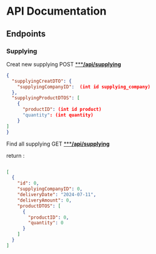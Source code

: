 

# API Documentation

## Endpoints

### Supplying

Creat new supplying
POST 
[*****/api/supplying**](/api/supplying)

```json
{
  "supplyingCreatDTO": {
    "supplyingCompanyID":  (int id supplying_company) 
  },
  "supplyingProductDTOS": [
    {
      "productID": (int id product)
      "quantity": (int quantity)
    }
]
}

```

Find all supplying
GET
[*****/api/supplying**](/api/supplying)

return :

```json

[
  {
    "id": 0,
    "supplyingCompanyID": 0,
    "deliveryDate": "2024-07-11",
    "deliveryAmount": 0,
    "productDTOS": [
      {
        "productID": 0,
        "quantity": 0
      }
    ]
  }
]